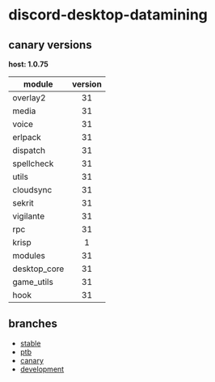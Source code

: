 # discord-desktop-datamining

## canary versions

**host: 1.0.75**

| module | version |
| ------ | :-----: |
| overlay2 | 31 |
| media | 31 |
| voice | 31 |
| erlpack | 31 |
| dispatch | 31 |
| spellcheck | 31 |
| utils | 31 |
| cloudsync | 31 |
| sekrit | 31 |
| vigilante | 31 |
| rpc | 31 |
| krisp | 1 |
| modules | 31 |
| desktop_core | 31 |
| game_utils | 31 |
| hook | 31 |

## branches

- [stable](https://github.com/OpenAsar/discord-desktop-datamining/tree/stable)
- [ptb](https://github.com/OpenAsar/discord-desktop-datamining/tree/ptb)
- [canary](https://github.com/OpenAsar/discord-desktop-datamining/tree/canary)
- [development](https://github.com/OpenAsar/discord-desktop-datamining/tree/development)